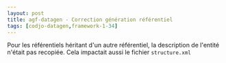 ```yaml
---
layout: post
title: agf-datagen - Correction génération référentiel
tags: [codjo-datagen,framework-1-34]
---
```

Pour les référentiels héritant d'un autre référentiel, la description de l'entité n'était pas recopiée.
Cela impactait aussi le fichier ```structure.xml```
